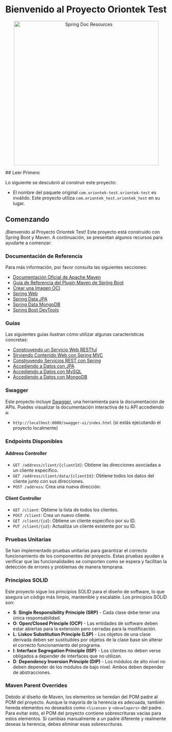 # Bienvenido al Proyecto Oriontek Test

<p align="center">
    <img alt="Spring Doc Resources" title="Spring Doc Resources" src="https://i.imgur.com/fGi6EaT.png" width="450">
</p>
## Leer Primero

Lo siguiente se descubrió al construir este proyecto:

- El nombre del paquete original `com.oriontek-test.oriontek-test` es inválido. Este proyecto utiliza `com.oriontek_test.oriontek_test` en su lugar.

## Comenzando

¡Bienvenido al Proyecto Oriontek Test! Este proyecto está construido con Spring Boot y Maven. A continuación, se presentan algunos recursos para ayudarte a comenzar:

### Documentación de Referencia

Para más información, por favor consulta las siguientes secciones:

- [Documentación Oficial de Apache Maven](https://maven.apache.org/guides/index.html)
- [Guía de Referencia del Plugin Maven de Spring Boot](https://docs.spring.io/spring-boot/3.3.2/maven-plugin)
- [Crear una Imagen OCI](https://docs.spring.io/spring-boot/3.3.2/maven-plugin/build-image.html)
- [Spring Web](https://docs.spring.io/spring-boot/docs/3.3.2/reference/htmlsingle/index.html#web)
- [Spring Data JPA](https://docs.spring.io/spring-boot/docs/3.3.2/reference/htmlsingle/index.html#data.sql.jpa-and-spring-data)
- [Spring Data MongoDB](https://docs.spring.io/spring-boot/docs/3.3.2/reference/htmlsingle/index.html#data.nosql.mongodb)
- [Spring Boot DevTools](https://docs.spring.io/spring-boot/docs/3.3.2/reference/htmlsingle/index.html#using.devtools)

### Guías

Las siguientes guías ilustran cómo utilizar algunas características concretas:

- [Construyendo un Servicio Web RESTful](https://spring.io/guides/gs/rest-service/)
- [Sirviendo Contenido Web con Spring MVC](https://spring.io/guides/gs/serving-web-content/)
- [Construyendo Servicios REST con Spring](https://spring.io/guides/tutorials/rest/)
- [Accediendo a Datos con JPA](https://spring.io/guides/gs/accessing-data-jpa/)
- [Accediendo a Datos con MySQL](https://spring.io/guides/gs/accessing-data-mysql/)
- [Accediendo a Datos con MongoDB](https://spring.io/guides/gs/accessing-data-mongodb/)

### Swagger

Este proyecto incluye [Swagger](https://swagger.io/), una herramienta para la documentación de APIs. Puedes visualizar la documentación interactiva de tu API accediendo a:

- `http://localhost:8080/swagger-ui/index.html` (si estás ejecutando el proyecto localmente)

### Endpoints Disponibles

#### Address Controller

- `GET /address/client/{clientId}`: Obtiene las direcciones asociadas a un cliente específico.
- `GET /address/client/data/{clientId}`: Obtiene todos los datos del cliente junto con sus direcciones.
- `POST /address`: Crea una nueva dirección.

#### Client Controller

- `GET /client`: Obtiene la lista de todos los clientes.
- `POST /client`: Crea un nuevo cliente.
- `GET /client/{id}`: Obtiene un cliente específico por su ID.
- `PUT /client/{id}`: Actualiza un cliente existente por su ID.

### Pruebas Unitarias

Se han implementado pruebas unitarias para garantizar el correcto funcionamiento de los componentes del proyecto. Estas pruebas ayudan a verificar que las funcionalidades se comporten como se espera y facilitan la detección de errores y problemas de manera temprana.

### Principios SOLID

Este proyecto sigue los principios SOLID para el diseño de software, lo que asegura un código más limpio, mantenible y escalable. Los principios SOLID son:

- **S**: **Single Responsibility Principle (SRP)** - Cada clase debe tener una única responsabilidad.
- **O**: **Open/Closed Principle (OCP)** - Las entidades de software deben estar abiertas para la extensión pero cerradas para la modificación.
- **L**: **Liskov Substitution Principle (LSP)** - Los objetos de una clase derivada deben ser sustituibles por objetos de la clase base sin alterar el correcto funcionamiento del programa.
- **I**: **Interface Segregation Principle (ISP)** - Los clientes no deben verse obligados a depender de interfaces que no utilizan.
- **D**: **Dependency Inversion Principle (DIP)** - Los módulos de alto nivel no deben depender de los módulos de bajo nivel. Ambos deben depender de abstracciones.

### Maven Parent Overrides

Debido al diseño de Maven, los elementos se heredan del POM padre al POM del proyecto. Aunque la mayoría de la herencia es adecuada, también hereda elementos no deseados como `<license>` y `<developers>` del padre. Para evitar esto, el POM del proyecto contiene sobrescrituras vacías para estos elementos. Si cambias manualmente a un padre diferente y realmente deseas la herencia, debes eliminar esas sobrescrituras.
